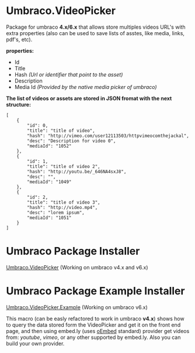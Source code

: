 Umbraco.VideoPicker
=======
Package for umbraco **4.x/6.x** that allows store multiples videos URL's with extra properties (also can be used to save lists of asstes, like media, links, pdf's, etc).

**properties:**

*   Id 
*   Title
*   Hash    *(Url or identifier that point to the asset)*
*   Description
*   Media Id *(Provided by the native media picker of umbraco)*

**The list of videos or assets are stored in JSON fromat with the next structure:**

```
[
    {
        "id": 0,
        "title": "title of video",
        "hash": "http://vimeo.com/user12113503/httpvimeocomthejackal",
        "desc": "Description for video 0",
        "mediaId": "1052"
    },
    {
        "id": 1,
        "title": "title of video 2",
        "hash": "http://youtu.be/_646NA4sxJ8",
        "desc": "",
        "mediaId": "1049"
    },
    {
        "id": 2,
        "title": "title of video 3",
        "hash": "http://video.mp4",
        "desc": "lorem ipsum",
        "mediaId": "1051"
    }
]
```
Umbraco Package Installer
=======

[Umbraco.VideoPicker](https://github.com/CuriosoElBicho/VideoPicker/blob/master/Umbraco.Packages/Umbraco.VideoPicker.v6.x_1.0.zip?raw=true) (Working on umbraco v4.x and v6.x)

Umbraco Package Example Installer
=======

[Umbraco.VideoPicker.Example](https://github.com/CuriosoElBicho/VideoPicker/blob/master/Umbraco.Packages/Umbraco.VideoPicker.Example.v6.x_1.0.zip?raw=true) (Working on umbraco v6.x)

This macro (can be easly refactored to work in umbraco **v4.x**) shows how to query the data stored form the VideoPicker and get it on the front end page, and then using embed.ly (uses [oEmbed](http://oembed.com/) standard) provider get videos from: *youtube*, *vimeo*, or any other supported by embed.ly.
Also you can build your own provider.
